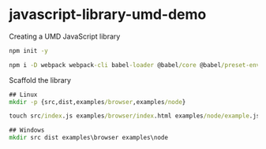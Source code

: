 # javascript-library-umd-demo
Creating a UMD JavaScript library



```bat
npm init -y

npm i -D webpack webpack-cli babel-loader @babel/core @babel/preset-env
```

Scaffold the library
```bat
## Linux
mkdir -p {src,dist,examples/browser,examples/node}

touch src/index.js examples/browser/index.html examples/node/example.js

## Windows
mkdir src dist examples\browser examples\node
```